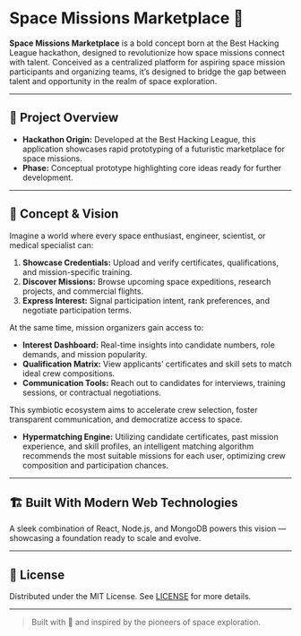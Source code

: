 # Space Missions Marketplace 🚀

**Space Missions Marketplace** is a bold concept born at the Best Hacking League hackathon, designed to revolutionize how space missions connect with talent. Conceived as a centralized platform for aspiring space mission participants and organizing teams, it’s designed to bridge the gap between talent and opportunity in the realm of space exploration.

---

## 🎯 Project Overview

* **Hackathon Origin:** Developed at the Best Hacking League, this application showcases rapid prototyping of a futuristic marketplace for space missions.
* **Phase:** Conceptual prototype highlighting core ideas ready for further development.

---

## 🌌 Concept & Vision

Imagine a world where every space enthusiast, engineer, scientist, or medical specialist can:

1. **Showcase Credentials:** Upload and verify certificates, qualifications, and mission-specific training.
2. **Discover Missions:** Browse upcoming space expeditions, research projects, and commercial flights.
3. **Express Interest:** Signal participation intent, rank preferences, and negotiate participation terms.

At the same time, mission organizers gain access to:

* **Interest Dashboard:** Real-time insights into candidate numbers, role demands, and mission popularity.
* **Qualification Matrix:** View applicants’ certificates and skill sets to match ideal crew compositions.
* **Communication Tools:** Reach out to candidates for interviews, training sessions, or contractual negotiations.

This symbiotic ecosystem aims to accelerate crew selection, foster transparent communication, and democratize access to space.

* **Hypermatching Engine:** Utilizing candidate certificates, past mission experience, and skill profiles, an intelligent matching algorithm recommends the most suitable missions for each user, optimizing crew composition and participation chances.

---

## 🏗️ Built With Modern Web Technologies

A sleek combination of React, Node.js, and MongoDB powers this vision — showcasing a foundation ready to scale and evolve.

---

## 📄 License

Distributed under the MIT License. See [LICENSE](LICENSE) for more details.

---

> Built with 🚀 and inspired by the pioneers of space exploration.
